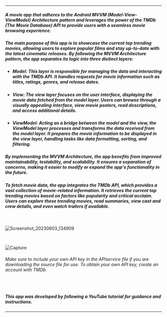 
---
##### A movie app that adheres to the Android MVVM (Model-View-ViewModel) Architecture pattern and leverages the power of the TMDb (The Movie Database) API to provide users with a seamless movie browsing experience.
##### The main purpose of this app is to showcase the current top trending movies, allowing users to explore popular films and stay up-to-date with the latest cinematic releases. By following the MVVM Architecture pattern, the app separates its logic into three distinct layers:
- ##### Model: This layer is responsible for managing the data and interacting with the TMDb API. It handles requests for movie information such as titles, ratings, genres, and release dates.
- ##### View: The view layer focuses on the user interface, displaying the movie data fetched from the model layer. Users can browse through a visually appealing interface, view movie posters, read descriptions, and access additional details.

- #####  ViewModel: Acting as a bridge between the model and the view, the ViewModel layer processes and transforms the data received from the model layer. It prepares the movie information to be displayed in the view layer, handling tasks like data formatting, sorting, and filtering.

##### By implementing the MVVM Architecture, the app benefits from improved maintainability, testability, and scalability. It ensures a separation of concerns, making it easier to modify or expand the app's functionality in the future.

##### To fetch movie data, the app integrates the TMDb API, which provides a vast collection of movie-related information. It retrieves the current top trending movies based on factors like popularity and critical acclaim. Users can explore these trending movies, read summaries, view cast and crew details, and even watch trailers if available.

</br>


![Screenshot_20230603_134909](https://github.com/nayemuddinn/Movie-App/assets/126597905/c1ea4036-7bd5-4c9e-99f9-c424a3929406) 

<br/>

![Capture](https://github.com/nayemuddinn/Movie-App/assets/126597905/c7f2df44-afc3-4ce7-820a-a39ff0f8c057)

###### Make sure to include your own API key in the APIservice file if you are downloading the source file for use. To obtain your own API key, create an account with TMDb.

<br/>

##### This app was developed by following a YouTube tutorial for guidance and instructions.


---
